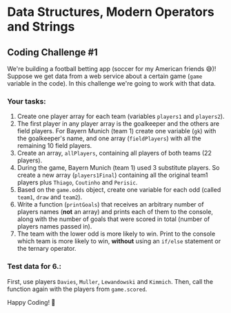 # Data Structures, Modern Operators and Strings

## Coding Challenge #1

We're building a football betting app (soccer for my American friends 😅)! Suppose we get data from a web service about a certain game (`game` variable in the code). In this challenge we're going to work with that data.

### Your tasks:

1. Create one player array for each team (variables `players1` and `players2`).
2. The first player in any player array is the goalkeeper and the others are field players. For Bayern Munich (team 1) create one variable (`gk`) with the goalkeeper's name, and one array (`fieldPlayers`) with all the remaining 10 field players.
3. Create an array, `allPlayers`, containing all players of both teams (22 players).
4. During the game, Bayern Munich (team 1) used 3 substitute players. So create a new array (`players1Final`) containing all the original team1 players plus `Thiago`, `Coutinho` and `Perisic`.
5. Based on the `game.odds` object, create one variable for each odd (called `team1`, `draw` and `team2`).
6. Write a function (`printGoals`) that receives an arbitrary number of players names (**not** an array) and prints each of them to the console, along with the number of goals that were scored in total (number of players names passed in).
7. The team with the lower odd is more likely to win. Print to the console which team is more likely to win, **without** using an `if/else` statement or the ternary operator.

### Test data for 6.:

First, use players `Davies`, `Muller`, `Lewandowski` and `Kimmich`. Then, call the function again with the players from `game.scored`.

Happy Coding! 🚀
